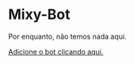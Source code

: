 # Mixy-Bot
Por enquanto, não temos nada aqui.

[Adicione o bot clicando aqui.](https://discordapp.com/oauth2/authorize?client_id=294881981630644224&scope=bot&permissions=51206)
